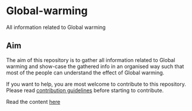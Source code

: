 # Global-warming
All information related to Global warming

## Aim

The aim of this repository is to gather all information related to Global warming and show-case the gathered info in an organised way such that most of the people can understand the effect of Global warming.

If you want to help, you are most welcome to contribute to this repository. Please read [contribution guidelines](/contribution.md) before starting to contribute.

Read the content [here](/content.md)
